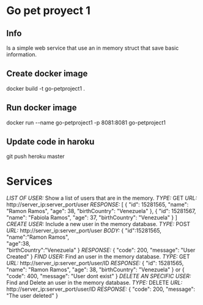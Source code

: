 # Go pet proyect 1

## Info
Is a simple web service that use an in memory struct that save basic information.

## Create docker image
docker build -t go-petproject1 .

## Run docker image
docker run --name go-petproject1 -p 8081:8081 go-petproject1

## Update code in haroku
git push heroku master

# Services
*LIST OF USER:* Show a list of users that are in the memory.
*TYPE:* GET
*URL:* http://server_ip:server_port/user
*RESPONSE:*
[
    {
        "id": 15281565,
        "name": "Ramon Ramos",
        "age": 38,
        "birthCountry": "Venezuela"
    },
    {
        "id": 15281567,
        "name": "Fabiola Ramos",
        "age": 37,
        "birthCountry": "Venezuela"
    }
]
*CREATE USER:* Include a new user in the memory database.
*TYPE:* POST
*URL:*  http://server_ip:server_port/user
*BODY:*
{
        "id":15281565,          
        "name":"Ramon Ramos",        
        "age":38,        
        "birthCountry":"Venezuela"
}
*RESPONSE:* 
{
    "code": 200,
    "message": "User Created"
}
*FIND USER:* Find an user in the memory database.
*TYPE:* GET
*URL:* http://server_ip:server_port/user/ID
*RESPONSE:*
{
        "id": 15281565,
        "name": "Ramon Ramos",
        "age": 38,
        "birthCountry": "Venezuela"
}
    or
{
        "code": 400,
        "message": "User dont exist"
}
*DELETE AN SPECIFIC USER:* Find and Delete an user in the memory database.
*TYPE:* DELETE
*URL:* http://server_ip:server_port/user/ID
*RESPONSE:*
{
    "code": 200,
    "message": "The user deleted"
}